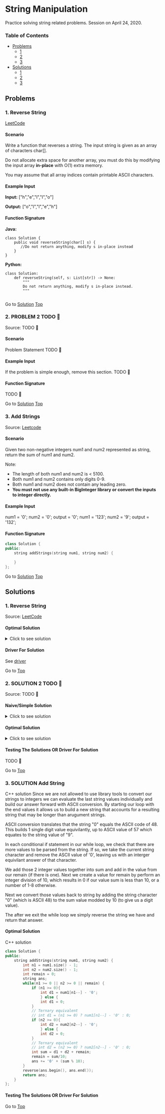 <!-- Don't remove -->
<a name="top"/>

# String Manipulation

Practice solving string related problems. Session on April 24, 2020.

### Table of Contents

* [Problems](#problems)
  * [1](#p1)
  * [2](#p2)
  * [3](#p3)
* [Solutions](#solutions)
  * [1](#s1)
  * [2](#s2)
  * [3](#s3)

<!-- Don't remove -->
<a name="problems"/>

## Problems

<a name="p1"/>

### 1. Reverse String

[LeetCode](https://leetcode.com/problems/reverse-string/)
#### Scenario

Write a function that reverses a string. The input string is given as an array of characters char[].

Do not allocate extra space for another array, you must do this by modifying the input array **in-place** with O(1) extra memory.

You may assume that all array indices contain printable ASCII characters.

#### Example Input

**Input:** \["h","e","l","l","o"]

**Output:** \["o","l","l","e","h"]

#### Function Signature

**Java:**
```
class Solution {
    public void reverseString(char[] s) {
       //Do not return anything, modify s in-place instead
    }
}

```

**Python:**
```
class Solution:
    def reverseString(self, s: List[str]) -> None:
        """
        Do not return anything, modify s in-place instead.
        """
        
```

<!-- Don't remove -->
Go to [Solution](#s1)   [Top](#top)

<!-- Don't remove -->
<a name="p2"/>

### 2. PROBLEM 2 TODO :bug:

Source: TODO :bug:

#### Scenario

Problem Statement TODO :bug:

#### Example Input

If the problem is simple enough, remove this section. TODO :bug:

#### Function Signature

TODO :bug:

<!-- Don't remove -->
Go to [Solution](#s2)   [Top](#top)

<!-- Don't remove -->
<a name="p3"/>

### 3. Add Strings

Source: [Leetcode](https://leetcode.com/problems/add-strings/)

#### Scenario

Given two non-negative integers num1 and num2 represented as string, return the sum of num1 and num2.

Note:

* The length of both num1 and num2 is < 5100.
* Both num1 and num2 contains only digits 0-9.
* Both num1 and num2 does not contain any leading zero.
* **You must not use any built-in BigInteger library or convert the inputs to integer directly.**

#### Example Input

num1 = '0'; num2 = '0'; output = '0';
num1 = '123'; num2 = '9'; output = '132';

#### Function Signature

```C++
class Solution {
public:
    string addStrings(string num1, string num2) {
        
    }
};
```
<!-- Don't remove -->
Go to [Solution](#s3)   [Top](#top)

<!-- Don't remove -->
<a name="solutions"/>

## Solutions

<!-- Don't remove -->
<a name="s1"/>

### 1. Reverse String

Source: [LeetCode](https://leetcode.com/problems/reverse-string/solution/)
 
#### Optimal Solution

<details>
<summary>Click to see solution</summary>
 
**What does in-place mean?**

By definition, an in-place algorithm is an algorithm which transforms input using no auxiliary data structure.
 
**Two Pointers Approach:**

In this approach, two pointers are used to process two array elements at the same time. Usual implementation is to set one pointer in the beginning and one at the end and then to move them until they both meet.

**Algorithm:**

- Set pointer left at index 0, and pointer right at index n - 1, where n is a number of elements in the array.

- While left < right:

   - Swap char[left] and char[right].

   - Move left pointer one step right, and right pointer one step left.

**Java:**
```java
class Solution {
    public void reverseString(char[] s) {
        int left = 0, right = s.length - 1;
        while (left < right) {
            char tmp = s[left];
            s[left++] = s[right];
            s[right--] = tmp;
        }
    }
}

```

**Python:**

```python
class Solution:
    def reverseString(self, s):
        left, right = 0, len(s) - 1
        while left < right:
            s[left], s[right] = s[right], s[left]
            left, right = left + 1, right - 1
```

**Complexity Analysis:**

Time complexity: O(N) to swap N/2 element.

Space complexity: O(1), it's a constant space solution.

</details>
 
#### Driver For Solution

See [driver](./reverse_string/Driver.java)

<!-- Don't remove -->
Go to [Top](#top)

<!-- Don't remove -->
<a name="s2"/>

### 2. SOLUTION 2 TODO :bug:

Source: TODO :bug:

#### Naive/Simple Solution
<!-- Don't remove the tags below -->

<details>
<summary>Click to see solution</summary>
 
TODO :bug:

</details>

#### Optimal Solution

<details>
<summary>Click to see solution</summary>
 
TODO :bug:

</details>

#### Testing The Solutions OR Driver For Solution

TODO :bug:

<!-- Don't remove -->
Go to [Top](#top)

<!-- Don't remove -->
<a name="s3"/>

### 3. SOLUTION Add String

C++ solution
Since we are not allowed to use library tools to convert our strings to integers we can evaluate the last string values individually and build our answer forward with ASCII conversion. By starting our loop with the end values it allows us to build a new string that accounts for a resulting string that may be longer than arugument strings.

ASCII conversion translates that the string "0" equals the ASCII code of 48. This builds 1 single digit value equivilantly, up to ASCII value of 57 which equates to the string value of "9".

In each conditional if statement in our while loop, we check that there are more values to be parsed from the string. If so, we take the current string character and remove the ASCII value of '0', leaving us with an interger equivilant answer of that character. 

We add those 2 integer values together into sum and add in the value from our remain (if there is one). Next we create a value for remain by perform an integer division of 10, which results in 0 if our value sum is less than 10, or a number of 1-8 otherwise. 

Next we convert those values back to string by adding the string character "0" (which is ASCII 48) to the sum value modded by 10 (to give us a digit value).

The after we exit the while loop we simply reverse the string we have and return that answer.

#### Optimal Solution

C++ solution

```C++
class Solution {
public:
    string addStrings(string num1, string num2) {
        int n1 = num1.size() - 1;
        int n2 = num2.size() - 1;
        int remain = 0;
        string ans;
        while(n1 >= 0 || n2 >= 0 || remain) {
            if (n1 >= 0){
                int d1 = num1[n1--] - '0';
                } else {
                int d1 = 0;
            }
            // Ternary equivalent
            // int d1 = (n1 >= 0) ? num1[n1--] - '0' : 0;
            if (n2 >= 0){
                int d2 = num2[n2--] - '0';
                } else {
                int d2 = 0;
            }
            // Ternary equivalent
            // int d2 = (n2 >= 0) ? num2[n2--] - '0' : 0;
            int sum = d1 + d2 + remain;
            remain = sum/10;
            ans += '0' + (sum % 10); 
        }
        reverse(ans.begin(), ans.end());
        return ans;
    }
};
```
#### Testing The Solutions OR Driver For Solution

<!-- Don't remove -->
Go to [Top](#top)
